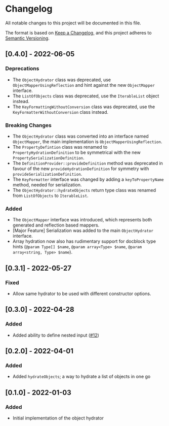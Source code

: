 # Changelog 

All notable changes to this project will be documented in this file.

The format is based on [Keep a Changelog](https://keepachangelog.com/en/1.0.0/),
and this project adheres to [Semantic Versioning](https://semver.org/spec/v2.0.0.html).

## [0.4.0] - 2022-06-05

### Deprecations

- The `ObjectHydrator` class was deprecated, use `ObjectMapperUsingReflection` and hint against the new `ObjectMapper` interface.
- The `ListOfObjects` class was deprecated, use the `IterableList` object instead.
- The `KeyFormattingWithoutConversion` class was deprecated, use the `KeyFormatterWithoutConversion` class instead.

### Breaking Changes

- The `ObjectHydrator` class was converted into an interface named `ObjectMapper`, the main implementation is `ObjectMapperUsingReflection`.
- The `PropertyDefintion` class was renamed to `PropertyHydrationDefinition` to be symmetrical with the new `PropertySerializationDefinition`.
- The `DefinitionProvider::provideDefinition` method was deprecated in favour of the new `provideHydrationDefinition` for symmetry with `provideSerializationDefinition`.
- The `KeyFormatter` interface was changed by adding a `keyToPropertyName` method, needed for serialization.
- The `ObjectHydrator::hydrateObjects` return type class was renamed from `ListOfObjects` to `IterableList`.

### Added

- The `ObjectMapper` interface was introduced, which represents both generated and reflection based mappers.
- [Major Feature] Serialization was added to the main `ObjectHydrator` interface.
- Array hydration now also has rudimentary support for docblock type hints (`@param Type[] $name`, `@param array<Type> $name`, `@param array<string, Type> $name`).

## [0.3.1] - 2022-05-27

### Fixed

- Allow same hydrator to be used with different constructor options.

## [0.3.0] - 2022-04-28

### Added

- Added ability to define nested input ([#12](https://github.com/EventSaucePHP/ObjectHydrator/pull/12))

## [0.2.0] - 2022-04-01

### Added

- Added `hydrateObjects`; a way to hydrate a list of objects in one go

## [0.1.0] - 2022-01-03

### Added

- Initial implementation of the object hydrator
